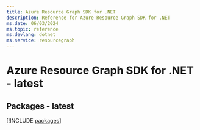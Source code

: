 ```yaml
---
title: Azure Resource Graph SDK for .NET
description: Reference for Azure Resource Graph SDK for .NET
ms.date: 06/03/2024
ms.topic: reference
ms.devlang: dotnet
ms.service: resourcegraph
---
```

# Azure Resource Graph SDK for .NET - latest
## Packages - latest
[!INCLUDE [packages](resource-graph-index.md)]